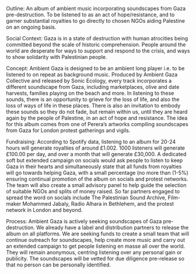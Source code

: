 Outline:
An album of ambient music incorporating soundscapes from Gaza pre-destruction. To be listened to as an act of hope/resistance, 
and to garner substantial royalties to go directly to chosen NGOs aiding Palestine on an ongoing basis.

Social Context:
Gaza is in a state of destruction with human atrocities being committed beyond the scale of historic comprehension. 
People around the world are desperate for ways to support and respond to the crisis, and ways to show solidarity with Palestinian people.

Concept:
Ambient Gaza is designed to be an ambient long player i.e. to be listened to on repeat as background music. 
Produced by Ambient Gaza Collective and released by Sonic Ecology, every track incorporates a different soundscape from Gaza, including marketplaces, olive and date harvests, families playing on the beach and more. 
In listening to these sounds, there is an opportunity to grieve for the loss of life, and also the loss of ways of life in these places. 
There is also an invitation to embody these sounds so they do not fade, but remain within us, until they are heard again by the people of Palestine, in an act of hope and resistance. 
The idea for this album comes from one of Perera’s artworks compiling soundscapes from Gaza for London protest gatherings and vigils.

Fundraising:
According to Spotify data, listening to an album for 20-24 hours will generate royalties of around £1.002. 1000 listeners will generate £100.00 per day, and over a month that will generate £30,000. 
A dedicated soft but extended campaign on socials would ask people to listen to keep Gaza in their hearts and simultaneously state that all funds from royalties will go towards helping Gaza, 
with a small percentage (no more than (1-5%) ensuring continual promotion of the album on socials and protest networks. The team will also create a small advisory panel to help guide the selection of suitable NGOs and splits of money raised. 
So far partners engaged to spread the word on socials include The Palestinian Sound Archive, Film-maker Mohammed Jabaly, Radio Alhara in Bethlehem, and the protest network in London and beyond.

Process:
Ambient Gaza is actively seeking soundscapes of Gaza pre- destruction. We already have a label and distribution partners to release the album on all platforms. 
We are seeking funds to create a small team that will continue outreach for soundscapes, help create more music and carry out an extended campaign to get people listening en masse all over the world. 
They will remain anonymous, centring listening over any personal gain or publicity. The soundscapes will be vetted for due diligence pre-release so that no person can be personally identified.
